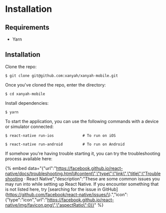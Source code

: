 # Installation

## Requirements

* Yarn

## Installation

Clone the repo:

```text
$ git clone git@github.com:xanyah/xanyah-mobile.git
```

Once you've cloned the repo, enter the directory:

```text
$ cd xanyah-mobile
```

Install dependencies:

```text
$ yarn
```

To start the application, you can use the following commands with a device or simulator connected:

```text
$ react-native run-ios             # To run on iOS
```

```text
$ react-native run-android         # To run on Android
```

If somehow you're having trouble starting it, you can try the troubleshooting process available here:

{% embed data="{\"url\":\"https://facebook.github.io/react-native/docs/troubleshooting.html\#content\",\"type\":\"link\",\"title\":\"Troubleshooting · React Native\",\"description\":\"These are some common issues you may run into while setting up React Native. If you encounter something that is not listed here, try \[searching for the issue in GitHub\]\(https://github.com/facebook/react-native/issues/\).\",\"icon\":{\"type\":\"icon\",\"url\":\"https://facebook.github.io/react-native/img/favicon.png\",\"aspectRatio\":0}}" %}



